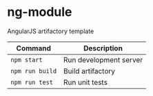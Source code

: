 # ng-module

AngularJS artifactory template

| Command         | Description            |
| --------------- | ---------------------- |
| `npm start`     | Run development server |
| `npm run build` | Build artifactory      |
| `npm run test`  | Run unit tests         |
